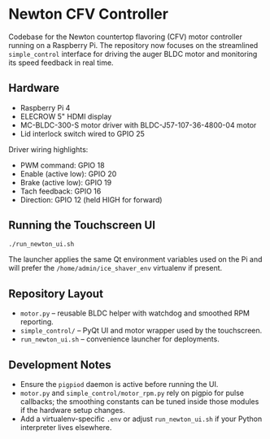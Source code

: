 # Newton CFV Controller

Codebase for the Newton countertop flavoring (CFV) motor controller running on
a Raspberry Pi. The repository now focuses on the streamlined `simple_control`
interface for driving the auger BLDC motor and monitoring its speed feedback in
real time.

## Hardware
- Raspberry Pi 4
- ELECROW 5" HDMI display
- MC-BLDC-300-S motor driver with BLDC-J57-107-36-4800-04 motor
- Lid interlock switch wired to GPIO 25

Driver wiring highlights:
- PWM command: GPIO 18
- Enable (active low): GPIO 20
- Brake (active low): GPIO 19
- Tach feedback: GPIO 16
- Direction: GPIO 12 (held HIGH for forward)

## Running the Touchscreen UI
```bash
./run_newton_ui.sh
```
The launcher applies the same Qt environment variables used on the Pi and will
prefer the `/home/admin/ice_shaver_env` virtualenv if present.

## Repository Layout
- `motor.py` – reusable BLDC helper with watchdog and smoothed RPM reporting.
- `simple_control/` – PyQt UI and motor wrapper used by the touchscreen.
- `run_newton_ui.sh` – convenience launcher for deployments.

## Development Notes
- Ensure the `pigpiod` daemon is active before running the UI.
- `motor.py` and `simple_control/motor_rpm.py` rely on pigpio for pulse
  callbacks; the smoothing constants can be tuned inside those modules if the
  hardware setup changes.
- Add a virtualenv-specific `.env` or adjust `run_newton_ui.sh` if your Python
  interpreter lives elsewhere.

